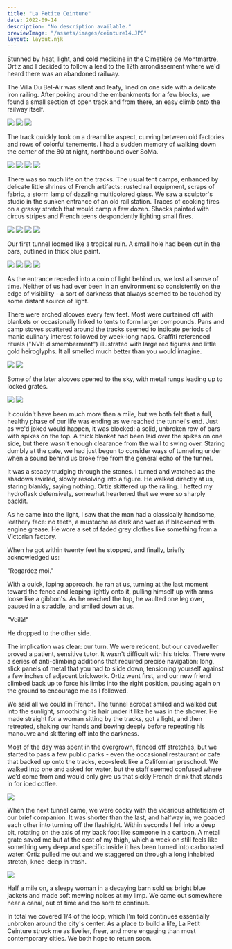 ```yaml
---
title: "La Petite Ceinture"
date: 2022-09-14
description: "No description available."
previewImage: "/assets/images/ceinture14.JPG"
layout: layout.njk
---
```

Stunned by heat, light, and cold medicine in the Cimetière de Montmartre, Ortiz and I decided to follow a lead to the 12th arrondissement where we'd heard there was an abandoned railway.

The Villa Du Bel-Air was silent and leafy, lined on one side with a delicate iron railing. After poking around the embankments for a few blocks, we found a small section of open track and from there, an easy climb onto the railway itself.

![](/assets/images/ceinture1.JPG)
![](/assets/images/ceinture2.JPG)
![](/assets/images/ceinture3.JPG)

The track quickly took on a dreamlike aspect, curving between old factories and rows of colorful tenements. I had a sudden memory of walking down the center of the 80 at night, northbound over SoMa.

![](/assets/images/ceinture4.JPG)
![](/assets/images/ceinture5.JPG)
![](/assets/images/ceinture6.JPG)
![](/assets/images/ceinture7.JPG)

There was so much life on the tracks. The usual tent camps, enhanced by delicate little shrines of French artifacts: rusted rail equipment, scraps of fabric, a storm lamp of dazzling multicolored glass. We saw a sculptor's studio in the sunken entrance of an old rail station. Traces of cooking fires on a grassy stretch that would camp a few dozen. Shacks painted with circus stripes and French teens despondently lighting small fires.

![](/assets/images/ceinture8.JPG)
![](/assets/images/ceinture9.JPG)
![](/assets/images/ceinture10.JPG)
![](/assets/images/ceinture11.JPG)

Our first tunnel loomed like a tropical ruin. A small hole had been cut in the bars, outlined in thick blue paint.

![](/assets/images/ceinture12.JPG)
![](/assets/images/ceinture13.JPG)
![](/assets/images/ceinture14.JPG)
![](/assets/images/ceinture15.JPG)

As the entrance receded into a coin of light behind us, we lost all sense of time. Neither of us had ever been in an environment so consistently on the edge of visibility - a sort of darkness that always seemed to be touched by some distant source of light. 

There were arched alcoves every few feet. Most were curtained off with blankets or occasionally linked to tents to form larger compounds. Pans and camp stoves scattered around the tracks seemed to indicate periods of manic culinary interest followed by week-long naps. Graffiti referenced rituals ("NVH dismemberment") illustrated with large red figures and little gold heiroglyphs. It all smelled much better than you would imagine.

![](/assets/images/ceinture16.JPG)
![](/assets/images/ceinturetunnel_boy.PNG)

Some of the later alcoves opened to the sky, with metal rungs leading up to locked grates.

![](/assets/images/ceinture17.JPG)
![](/assets/images/ceinture18.JPG)

It couldn't have been much more than a mile, but we both felt that a full, healthy phase of our life was ending as we reached the tunnel's end. Just as we'd joked would happen, it was blocked: a solid, unbroken row of bars with spikes on the top. A thick blanket had been laid over the spikes on one side, but there wasn't enough clearance from the wall to swing over. Staring dumbly at the gate, we had just begun to consider ways of tunneling under when a sound behind us broke free from the general echo of the tunnel.

It was a steady trudging through the stones. I turned and watched as the shadows swirled, slowly resolving into a figure. He walked directly at us, staring blankly, saying nothing. Ortiz skittered up the railing. I hefted my hydroflask defensively, somewhat heartened that we were so sharply backlit.

As he came into the light, I saw that the man had a classically handsome, leathery face: no teeth, a mustache as dark and wet as if blackened with engine grease. He wore a set of faded grey clothes like something from a Victorian factory. 

When he got within twenty feet he stopped, and finally, briefly acknowledged us:

"Regardez moi."

With a quick, loping approach, he ran at us, turning at the last moment toward the fence and leaping lightly onto it, pulling himself up with arms loose like a gibbon's. As he reached the top, he vaulted one leg over, paused in a straddle, and smiled down at us.

"Voilà!"

He dropped to the other side.

The implication was clear: our turn. We were reticent, but our cavedweller proved a patient, sensitive tutor. It wasn't difficult with his tricks. There were a series of anti-climbing additions that required precise navigation: long, slick panels of metal that you had to slide down, tensioning yourself against a few inches of adjacent brickwork. Ortiz went first, and our new friend climbed back up to force his limbs into the right position, pausing again on the ground to encourage me as I followed.

We said all we could in French. The tunnel acrobat smiled and walked out into the sunlight, smoothing his hair under it like he was in the shower. He made straight for a woman sitting by the tracks, got a light, and then retreated, shaking our hands and bowing deeply before repeating his manouvre and skittering off into the darkness.

Most of the day was spent in the overgrown, fenced off stretches, but we started to pass a few public parks - even the occasional restaurant or cafe that backed up onto the tracks, eco-sleek like a Californian preschool. We walked into one and asked for water, but the staff seemed confused where we’d come from and would only give us that sickly French drink that stands in for iced coffee.

![](/assets/images/ceinture19.JPG)

When the next tunnel came, we were cocky with the vicarious athleticism of our brief companion. It was shorter than the last, and halfway in, we goaded each other into turning off the flashlight. Within seconds I fell into a deep pit, rotating on the axis of my back foot like someone in a cartoon. A metal grate saved me but at the cost of my thigh, which a week on still feels like something very deep and specific inside it has been turned into carbonated water. Ortiz pulled me out and we staggered on through a long inhabited stretch, knee-deep in trash.

![](/assets/images/ceinture20.JPG)

Half a mile on, a sleepy woman in a decaying barn sold us bright blue jackets and made soft mewing noises at my limp. We came out somewhere near a canal, out of time and too sore to continue.

In total we covered 1/4 of the loop, which I'm told continues essentially unbroken around the city's center. As a place to build a life, La Petit Ceinture struck me as livelier, freer, and more engaging than most contemporary cities. We both hope to return soon.
